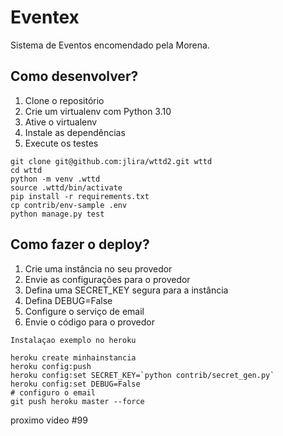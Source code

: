 # Eventex

Sistema de Eventos encomendado pela Morena.

## Como desenvolver?

1. Clone o repositório
2. Crie um virtualenv com Python 3.10
3. Ative o virtualenv
4. Instale as dependências
5. Execute os testes

```console
git clone git@github.com:jlira/wttd2.git wttd
cd wttd
python -m venv .wttd
source .wttd/bin/activate
pip install -r requirements.txt
cp contrib/env-sample .env
python manage.py test
```

## Como fazer o deploy?
1. Crie uma instância no seu provedor
2. Envie as configurações para o provedor
3. Defina uma SECRET_KEY segura para a instância
4. Defina DEBUG=False
5. Configure o serviço de email
6. Envie o código para o provedor

```console 
Instalaçao exemplo no heroku

heroku create minhainstancia
heroku config:push
heroku config:set SECRET_KEY=`python contrib/secret_gen.py`
heroku config:set DEBUG=False
# configuro o email
git push heroku master --force
```
proximo video #99